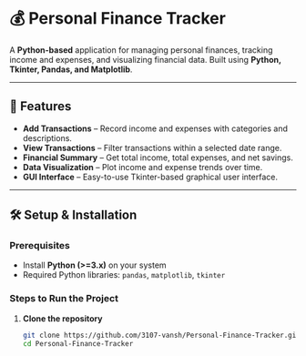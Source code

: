 # 💰 Personal Finance Tracker  

A **Python-based** application for managing personal finances, tracking income and expenses, and visualizing financial data. Built using **Python, Tkinter, Pandas, and Matplotlib**.  

---

## 🚀 Features  
- **Add Transactions** – Record income and expenses with categories and descriptions.  
- **View Transactions** – Filter transactions within a selected date range.  
- **Financial Summary** – Get total income, total expenses, and net savings.  
- **Data Visualization** – Plot income and expense trends over time.  
- **GUI Interface** – Easy-to-use Tkinter-based graphical user interface.  

---

## 🛠️ Setup & Installation  

### **Prerequisites**  
- Install **Python (>=3.x)** on your system  
- Required Python libraries: `pandas`, `matplotlib`, `tkinter`  

### **Steps to Run the Project**  
1. **Clone the repository**  
   ```sh
   git clone https://github.com/3107-vansh/Personal-Finance-Tracker.git
   cd Personal-Finance-Tracker
